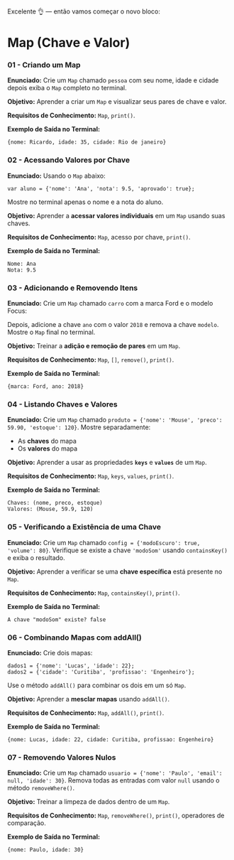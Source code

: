 Excelente 👌 — então vamos começar o novo bloco:
# **Map (Chave e Valor)**


### **01 - Criando um Map**

**Enunciado:**
Crie um `Map` chamado `pessoa` com seu nome, idade e cidade depois exiba o `Map` completo no terminal.

**Objetivo:**
Aprender a criar um `Map` e visualizar seus pares de chave e valor.

**Requisitos de Conhecimento:**
`Map`, `print()`.

**Exemplo de Saída no Terminal:**

```
{nome: Ricardo, idade: 35, cidade: Rio de janeiro}
```

### **02 - Acessando Valores por Chave**

**Enunciado:**
Usando o `Map` abaixo:

```
var aluno = {'nome': 'Ana', 'nota': 9.5, 'aprovado': true};
```

Mostre no terminal apenas o nome e a nota do aluno.

**Objetivo:**
Aprender a **acessar valores individuais** em um `Map` usando suas chaves.

**Requisitos de Conhecimento:**
`Map`, acesso por chave, `print()`.

**Exemplo de Saída no Terminal:**

```
Nome: Ana
Nota: 9.5
```

### **03 - Adicionando e Removendo Itens**

**Enunciado:**
Crie um `Map` chamado `carro` com a marca Ford e o modelo Focus:


Depois, adicione a chave `ano` com o valor `2018` e remova a chave `modelo`.
Mostre o `Map` final no terminal.

**Objetivo:**
Treinar a **adição e remoção de pares** em um `Map`.

**Requisitos de Conhecimento:**
`Map`, `[]`, `remove()`, `print()`.

**Exemplo de Saída no Terminal:**

```
{marca: Ford, ano: 2018}
```

### **04 - Listando Chaves e Valores**

**Enunciado:**
Crie um `Map` chamado `produto = {'nome': 'Mouse', 'preco': 59.90, 'estoque': 120}`.
Mostre separadamente:

* As **chaves** do mapa
* Os **valores** do mapa

**Objetivo:**
Aprender a usar as propriedades **`keys`** e **`values`** de um `Map`.

**Requisitos de Conhecimento:**
`Map`, `keys`, `values`, `print()`.

**Exemplo de Saída no Terminal:**

```
Chaves: (nome, preco, estoque)
Valores: (Mouse, 59.9, 120)
```

### **05 - Verificando a Existência de uma Chave**

**Enunciado:**
Crie um `Map` chamado `config = {'modoEscuro': true, 'volume': 80}`.
Verifique se existe a chave `'modoSom'` usando `containsKey()` e exiba o resultado.

**Objetivo:**
Aprender a verificar se uma **chave específica** está presente no `Map`.

**Requisitos de Conhecimento:**
`Map`, `containsKey()`, `print()`.

**Exemplo de Saída no Terminal:**

```
A chave "modoSom" existe? false
```

### **06 - Combinando Mapas com addAll()**

**Enunciado:**
Crie dois mapas:

```
dados1 = {'nome': 'Lucas', 'idade': 22};
dados2 = {'cidade': 'Curitiba', 'profissao': 'Engenheiro'};
```

Use o método `addAll()` para combinar os dois em um só `Map`.

**Objetivo:**
Aprender a **mesclar mapas** usando `addAll()`.

**Requisitos de Conhecimento:**
`Map`, `addAll()`, `print()`.

**Exemplo de Saída no Terminal:**

```
{nome: Lucas, idade: 22, cidade: Curitiba, profissao: Engenheiro}
```

### **07 - Removendo Valores Nulos**

**Enunciado:**
Crie um `Map` chamado `usuario = {'nome': 'Paulo', 'email': null, 'idade': 30}`.
Remova todas as entradas com valor `null` usando o método `removeWhere()`.

**Objetivo:**
Treinar a limpeza de dados dentro de um `Map`.

**Requisitos de Conhecimento:**
`Map`, `removeWhere()`, `print()`, operadores de comparação.

**Exemplo de Saída no Terminal:**

```
{nome: Paulo, idade: 30}
```
